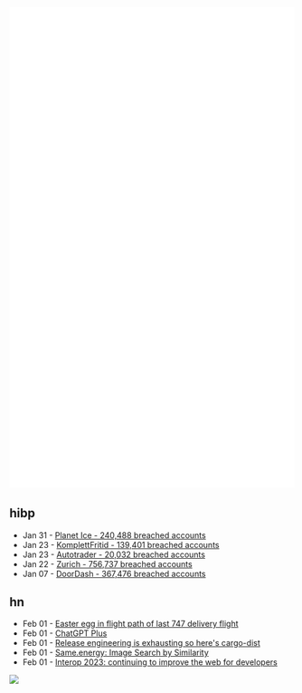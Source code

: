 ![Metrics](https://raw.githubusercontent.com/phixion/phixion/master/metrics.svg)

## hibp

<!--
for https://github.com/phixion/phixion/blob/main/.github/workflows/feeds.yml
-->
<!--START_SECTION:haveibeenpwnd-->
- Jan 31 - [Planet Ice - 240,488 breached accounts](https://haveibeenpwned.com/PwnedWebsites#PlanetIce)
- Jan 23 - [KomplettFritid - 139,401 breached accounts](https://haveibeenpwned.com/PwnedWebsites#KomplettFritid)
- Jan 23 - [Autotrader - 20,032 breached accounts](https://haveibeenpwned.com/PwnedWebsites#Autotrader)
- Jan 22 - [Zurich - 756,737 breached accounts](https://haveibeenpwned.com/PwnedWebsites#Zurich)
- Jan 07 - [DoorDash - 367,476 breached accounts](https://haveibeenpwned.com/PwnedWebsites#DoorDash)
<!--END_SECTION:haveibeenpwnd-->

## hn

<!--
for https://github.com/phixion/phixion/blob/main/.github/workflows/feeds.yml
-->
<!--START_SECTION:hn-->
- Feb 01 - [Easter egg in flight path of last 747 delivery flight](https://www.flightradar24.com/GTI747/2f0b1162)
- Feb 01 - [ChatGPT Plus](https://openai.com/blog/chatgpt-plus/)
- Feb 01 - [Release engineering is exhausting so here's cargo-dist](https://blog.axo.dev/2023/02/cargo-dist)
- Feb 01 - [Same.energy: Image Search by Similarity](https://same.energy)
- Feb 01 - [Interop 2023: continuing to improve the web for developers](https://web.dev/interop-2023/)
<!--END_SECTION:hn-->

<!--
for https://yhype.me
-->
![](https://hit.yhype.me/github/profile?user_id=13013670)

